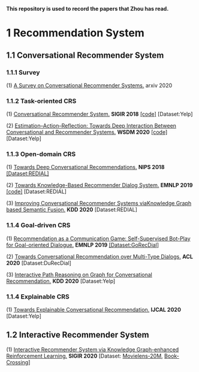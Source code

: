 **This repository is used to record the papers that Zhou has read.**

# 1 Recommendation System
## 1.1 Conversational Recommender System
### 1.1.1 Survey
  (1) [A Survey on Conversational Recommender Systems.](https://arxiv.org/abs/2004.00646) arxiv 2020
### 1.1.2 Task-oriented CRS
  (1) [Conversational Recommender System.](https://arxiv.org/abs/1806.03277) **SIGIR 2018** [[code]](https://github.com/yonghangzhou/conv_rec_sys.git) [Dataset:Yelp]
  
  (2) [Estimation–Action–Reflection: Towards Deep Interaction Between Conversational and Recommender Systems.](https://arxiv.org/abs/2002.09102) **WSDM 2020** [[code]](https://ear-conv-rec.github.io/) [Dataset:Yelp]
  
### 1.1.3 Open-domain CRS
  (1) [Towards Deep Conversational Recommendations.](https://papers.nips.cc/paper/8180-towards-deep-conversational-recommendations) **NIPS 2018** [[Dataset:REDIAL]](https://redialdata.github.io/website/)
  
  (2) [Towards Knowledge-Based Recommender Dialog System.](https://arxiv.org/abs/1908.05391) **EMNLP 2019** [[code]](https://github.com/THUDM/KBRD?utm_source=catalyzex.com) [Dataset:REDIAL]
  
  (3) [Improving Conversational Recommender Systems viaKnowledge Graph based Semantic Fusion.](https://arxiv.org/abs/2007.04032) **KDD 2020** [Dataset:REDIAL]

### 1.1.4 Goal-driven CRS
   (1) [Recommendation as a Communication Game: Self-Supervised Bot-Play for Goal-oriented Dialogue.]() **EMNLP 2019** [[Dataset:GoRecDial]](https://drive.google.com/drive/folders/1nilk6FUktW2VjNlATdM0VMehzSOPIvJ0?usp=sharing)
  
  (2) [Towards Conversational Recommendation over Multi-Type Dialogs.](https://arxiv.org/abs/2005.03954) **ACL 2020** [Dataset:DuRecDial]

  (3) [Interactive Path Reasoning on Graph for Conversational Recommendation.](https://arxiv.org/abs/2007.00194) **KDD 2020** [Dataset:Yelp]

### 1.1.4 Explainable CRS
  (1) [Towards Explainable Conversational Recommendation.](https://www.microsoft.com/en-us/research/uploads/prod/2020/05/ijcai20_camera_ready_conversion.out_.pdf) **IJCAL 2020** [Dataset:Yelp]


## 1.2 Interactive Recommender System
(1) [Interactive Recommender System via Knowledge Graph-enhanced Reinforcement Learning.](https://arxiv.org/pdf/2006.10389) **SIGIR 2020** [Dataset: [Movielens-20M](https://grouplens.org/datasets/movielens/), [Book-Crossing](http://www2.informatik.uni-freiburg.de/∼cziegler/BX/)]
